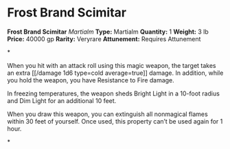 # Frost Brand Scimitar

**Frost Brand Scimitar**
_Martialm_
**Type:** Martialm
**Quantity:** 1
**Weight:** 3 lb
**Price:** 40000 gp
**Rarity:** Veryrare
**Attunement:** Requires Attunement

*<p>When you hit with an attack roll using this magic weapon, the target takes an extra  [[/damage 1d6 type=cold average=true]] damage. In addition, while you hold the weapon, you have Resistance to Fire damage.

In freezing temperatures, the weapon sheds Bright Light in a 10-foot radius and Dim Light for an additional 10 feet.

When you draw this weapon, you can extinguish all nonmagical flames within 30 feet of yourself. Once used, this property can’t be used again for 1 hour.</p>*